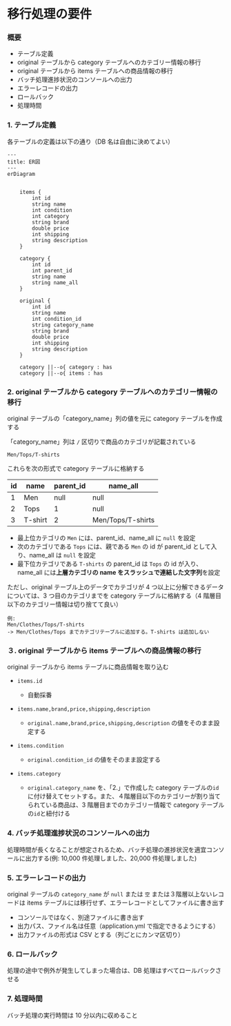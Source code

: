 # 移行処理の要件

### 概要

- テーブル定義
- original テーブルから category テーブルへのカテゴリー情報の移行
- original テーブルから items テーブルへの商品情報の移行
- バッチ処理進捗状況のコンソールへの出力
- エラーレコードの出力
- ロールバック
- 処理時間

### 1. テーブル定義

各テーブルの定義は以下の通り（DB 名は自由に決めてよい）

```mermaid
---
title: ER図
---
erDiagram


    items {
        int id
        string name
        int condition
        int category
        string brand
        double price
        int shipping
        string description
    }

    category {
        int id
        int parent_id
        string name
        string name_all
    }

    original {
        int id
        string name
        int condition_id
        string category_name
        string brand
        double price
        int shipping
        string description
    }

    category ||--o{ category : has
    category ||--o{ items : has
```

### 2. original テーブルから category テーブルへのカテゴリー情報の移行

original テーブルの「category_name」列の値を元に category テーブルを作成する

「category_name」列は `/` 区切りで商品のカテゴリが記載されている

```plaintext
Men/Tops/T-shirts
```

これらを次の形式で category テーブルに格納する

| id  | name    | parent_id | name_all          |
| --- | ------- | --------- | ----------------- |
| 1   | Men     | null      | null              |
| 2   | Tops    | 1         | null              |
| 3   | T-shirt | 2         | Men/Tops/T-shirts |

- 最上位カテゴリの `Men` には、parent_id、name_all に `null` を設定
- 次のカテゴリである `Tops` には、親である `Men` の id が parent_id として入り、name_all は `null` を設定
- 最下位カテゴリである `T-shirts` の parent_id は `Tops` の id が入り、name_all には**上層カテゴリの name をスラッシュで連結した文字列**を設定

ただし、original テーブル上のデータでカテゴリが 4 つ以上に分解できるデータについては、3 つ目のカテゴリまでを category テーブルに格納する（4 階層目以下のカテゴリー情報は切り捨てて良い）

```plaintext
例:
Men/Clothes/Tops/T-shirts
-> Men/Clothes/Tops までカテゴリテーブルに追加する。T-shirts は追加しない
```

### ３. original テーブルから items テーブルへの商品情報の移行

original テーブルから items テーブルに商品情報を取り込む

- `items.id`

  - 自動採番

- `items.name,brand,price,shipping,description`

  - `original.name,brand,price,shipping,description` の値をそのまま設定する

- `items.condition`

  - `original.condition_id` の値をそのまま設定する

- `items.category`
  - `original.category_name` を、「2.」で作成した category テーブルの`id`に付け替えてセットする。また、４階層目以下のカテゴリーが割り当てられている商品は、3 階層目までのカテゴリー情報で category テーブルの`id`と紐付ける

### 4. バッチ処理進捗状況のコンソールへの出力

処理時間が長くなることが想定されるため、バッチ処理の進捗状況を適宜コンソールに出力する(例: 10,000 件処理しました、20,000 件処理しました)

### 5. エラーレコードの出力

original テーブルの `category_name` が `null` または `空` または３階層以上ないレコードは items テーブルには移行せず、エラーレコードとしてファイルに書き出す

- コンソールではなく、別途ファイルに書き出す
- 出力パス、ファイル名は任意（application.yml で指定できるようにする）
- 出力ファイルの形式は CSV とする（列ごとにカンマ区切り）

### 6. ロールバック

処理の途中で例外が発生してしまった場合は、DB 処理はすべてロールバックさせる

### 7. 処理時間

バッチ処理の実行時間は 10 分以内に収めること
